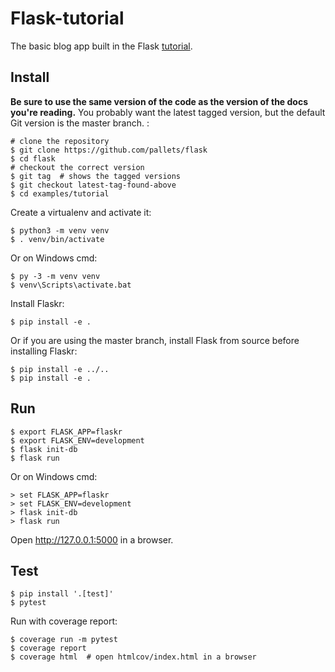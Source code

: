 # Flask-tutorial


The basic blog app built in the Flask
[tutorial](http://flask.pocoo.org/docs/tutorial/).

Install
-------

**Be sure to use the same version of the code as the version of the docs
you're reading.** You probably want the latest tagged version, but the
default Git version is the master branch. :

    # clone the repository
    $ git clone https://github.com/pallets/flask
    $ cd flask
    # checkout the correct version
    $ git tag  # shows the tagged versions
    $ git checkout latest-tag-found-above
    $ cd examples/tutorial

Create a virtualenv and activate it:

    $ python3 -m venv venv
    $ . venv/bin/activate

Or on Windows cmd:

    $ py -3 -m venv venv
    $ venv\Scripts\activate.bat

Install Flaskr:

    $ pip install -e .

Or if you are using the master branch, install Flask from source before
installing Flaskr:

    $ pip install -e ../..
    $ pip install -e .

Run
---

    $ export FLASK_APP=flaskr
    $ export FLASK_ENV=development
    $ flask init-db
    $ flask run

Or on Windows cmd:

    > set FLASK_APP=flaskr
    > set FLASK_ENV=development
    > flask init-db
    > flask run

Open <http://127.0.0.1:5000> in a browser.

Test
----

    $ pip install '.[test]'
    $ pytest

Run with coverage report:

    $ coverage run -m pytest
    $ coverage report
    $ coverage html  # open htmlcov/index.html in a browser
